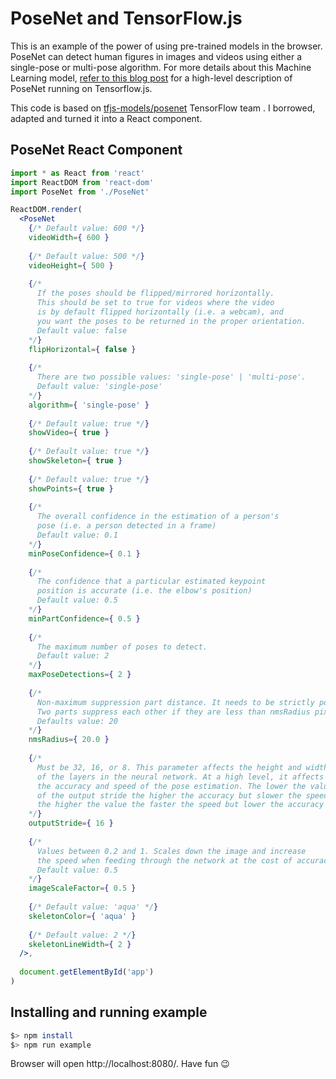 # PoseNet and TensorFlow.js

This is an example of the power of using pre-trained models in the browser. PoseNet can detect human figures in images and videos using either a single-pose or multi-pose algorithm. For more details about this Machine Learning model, [refer to this blog post](https://medium.com/tensorflow/real-time-human-pose-estimation-in-the-browser-with-tensorflow-js-7dd0bc881cd5) for a high-level description of PoseNet running on Tensorflow.js.

This code is based on [tfjs-models/posenet](https://github.com/tensorflow/tfjs-models/tree/master/posenet) TensorFlow team . I borrowed, adapted and turned it into a React component.

## PoseNet React Component
```jsx
import * as React from 'react'
import ReactDOM from 'react-dom'
import PoseNet from './PoseNet'

ReactDOM.render(
  <PoseNet
    {/* Default value: 600 */}
    videoWidth={ 600 }
    
    {/* Default value: 500 */}
    videoHeight={ 500 }
    
    {/*
      If the poses should be flipped/mirrored horizontally. 
      This should be set to true for videos where the video 
      is by default flipped horizontally (i.e. a webcam), and 
      you want the poses to be returned in the proper orientation.
      Default value: false
    */}
    flipHorizontal={ false }
    
    {/*
      There are two possible values: 'single-pose' | 'multi-pose'.
      Default value: 'single-pose'
    */}
    algorithm={ 'single-pose' }
    
    {/* Default value: true */}
    showVideo={ true }
    
    {/* Default value: true */}
    showSkeleton={ true }
    
    {/* Default value: true */}
    showPoints={ true }
    
    {/*
      The overall confidence in the estimation of a person's
      pose (i.e. a person detected in a frame)
      Default value: 0.1
    */}
    minPoseConfidence={ 0.1 }
    
    {/*
      The confidence that a particular estimated keypoint
      position is accurate (i.e. the elbow's position)
      Default value: 0.5
    */}
    minPartConfidence={ 0.5 }
    
    {/* 
      The maximum number of poses to detect.
      Default value: 2
    */}
    maxPoseDetections={ 2 }
    
    {/*
      Non-maximum suppression part distance. It needs to be strictly positive. 
      Two parts suppress each other if they are less than nmsRadius pixels away. 
      Defaults value: 20
    */}
    nmsRadius={ 20.0 }
    
    {/*
      Must be 32, 16, or 8. This parameter affects the height and width 
      of the layers in the neural network. At a high level, it affects 
      the accuracy and speed of the pose estimation. The lower the value 
      of the output stride the higher the accuracy but slower the speed, 
      the higher the value the faster the speed but lower the accuracy
    */}
    outputStride={ 16 }
    
    {/*
      Values between 0.2 and 1. Scales down the image and increase 
      the speed when feeding through the network at the cost of accuracy.
      Default value: 0.5
    */}
    imageScaleFactor={ 0.5 }
    
    {/* Default value: 'aqua' */}
    skeletonColor={ 'aqua' }
    
    {/* Default value: 2 */}
    skeletonLineWidth={ 2 }
  />,
  
  document.getElementById('app')
)
```
## Installing and running example
```sh
$> npm install
$> npm run example
```

Browser will open http://localhost:8080/. Have fun :wink:
